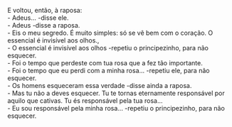 <p>
  E voltou, então, à raposa:<br>
- Adeus... -disse ele.<br>
- Adeus -disse a raposa.<br>
- Eis o meu segredo. É muito simples: só se vê bem com o coração. O essencial é invisível aos olhos.,<br>
- O essencial é invisível aos olhos -repetiu o principezinho, para não esquecer.<br>
- Foi o tempo que perdeste com tua rosa que a fez tão importante.<br>
- Foi o tempo que eu perdi com a minha rosa... -repetiu ele, para não esquecer.<br>
- Os homens esqueceram essa verdade -disse ainda a raposa.<br>
- Mas tu não a deves esquecer. Tu te tornas eternamente responsável por aquilo que cativas. Tu és responsável pela tua rosa...<br>
- Eu sou responsável pela minha rosa... -repetiu o principezinho, para não esquecer.  <br>
</p>
